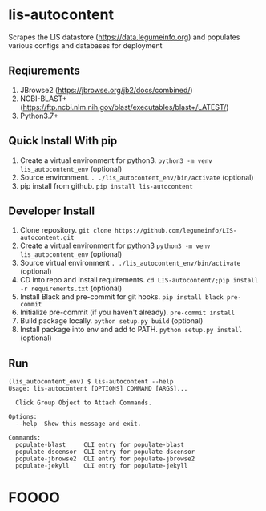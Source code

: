 # lis-autocontent
Scrapes the LIS datastore (https://data.legumeinfo.org) and populates various configs and databases for deployment

## Reqiurements

1. JBrowse2 (https://jbrowse.org/jb2/docs/combined/)
2. NCBI-BLAST+ (https://ftp.ncbi.nlm.nih.gov/blast/executables/blast+/LATEST/)
3. Python3.7+

## Quick Install With pip

1. Create a virtual environment for python3. `python3 -m venv lis_autocontent_env` (optional)
2. Source environment. `. ./lis_autocontent_env/bin/activate` (optional)
3. pip install from github. `pip install lis-autocontent`

## Developer Install

1. Clone repository. `git clone https://github.com/legumeinfo/LIS-autocontent.git`
2. Create a virtual environment for python3 `python3 -m venv lis_autocontent_env`  (optional)
3. Source virtual environment `. ./lis_autocontent_env/bin/activate`  (optional)
4. CD into repo and install requirements. `cd LIS-autocontent/;pip install -r requirements.txt`  (optional)
5. Install Black and pre-commit for git hooks. `pip install black pre-commit`
6. Initialize pre-commit (if you haven't already). `pre-commit install`
7. Build package locally. `python setup.py build` (optional)
8. Install package into env and add to PATH. `python setup.py install` (optional)

## Run

```
(lis_autocontent_env) $ lis-autocontent --help
Usage: lis-autocontent [OPTIONS] COMMAND [ARGS]...

  Click Group Object to Attach Commands.

Options:
  --help  Show this message and exit.

Commands:
  populate-blast     CLI entry for populate-blast
  populate-dscensor  CLI entry for populate-dscensor
  populate-jbrowse2  CLI entry for populate-jbrowse2
  populate-jekyll    CLI entry for populate-jekyll
```

# FOOOO
